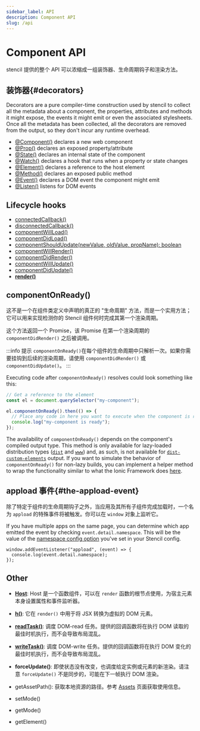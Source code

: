 ```yaml
---
sidebar_label: API
description: Component API
slug: /api
---
```


# Component API

stencil 提供的整个 API 可以浓缩成一组装饰器、生命周期钩子和渲染方法。

## 装饰器{#decorators}

Decorators are a pure compiler-time construction used by stencil to collect all the metadata about a component, the properties, attributes and methods it might expose, the events it might emit or even the associated stylesheets.
Once all the metadata has been collected, all the decorators are removed from the output, so they don't incur any runtime overhead.

- [@Component()](./component#component-decorator) declares a new web component
- [@Prop()](./properties#the-prop-decorator-prop) declares an exposed property/attribute
- [@State()](./state#the-state-decorator-state) declares an internal state of the component
- [@Watch()](./reactive-data#the-watch-decorator-watch) declares a hook that runs when a property or state changes
- [@Element()](./host-element#element-decorator) declares a reference to the host element
- [@Method()](./methods#method-decorator) declares an exposed public method
- [@Event()](./events#event-decorator) declares a DOM event the component might emit
- [@Listen()](./events#listen-decorator) listens for DOM events

## Lifecycle hooks

- [connectedCallback()](./component-lifecycle#connectedcallback)
- [disconnectedCallback()](./component-lifecycle#disconnectedcallback)
- [componentWillLoad()](./component-lifecycle#componentwillload)
- [componentDidLoad()](./component-lifecycle#componentdidload)
- [componentShouldUpdate(newValue, oldValue, propName): boolean](./component-lifecycle#componentshouldupdate)
- [componentWillRender()](./component-lifecycle#componentwillrender)
- [componentDidRender()](./component-lifecycle#componentdidrender)
- [componentWillUpdate()](./component-lifecycle#componentwillupdate)
- [componentDidUpdate()](./component-lifecycle#componentdidupdate)
- **[render()](./templating-and-jsx)**

## componentOnReady()

这不是一个在组件类定义中声明的真正的 "生命周期" 方法，而是一个实用方法；它可以用来实现检测你的 Stencil 组件何时完成其第一个渲染周期。

这个方法返回一个 Promise，该 Promise 在第一个渲染周期的 `componentDidRender()` 之后被调用。

:::info 提示
`componentOnReady()`在每个组件的生命周期中只解析一次。如果你需要挂钩到后续的渲染周期，请使用 `componentDidRender()` 或 `componentDidUpdate()`。
:::

Executing code after `componentOnReady()` resolves could look something like this:

```ts
// Get a reference to the element
const el = document.querySelector("my-component");

el.componentOnReady().then(() => {
  // Place any code in here you want to execute when the component is ready
  console.log("my-component is ready");
});
```

The availability of `componentOnReady()` depends on the component's compiled output type. This method is only available for lazy-loaded
distribution types ([`dist`](../output-targets/dist) and [`www`](../output-targets/www)) and, as such, is not available for
[`dist-custom-elements`](../output-targets/custom-elements) output. If you want to simulate the behavior of `componentOnReady()` for non-lazy builds,
you can implement a helper method to wrap the functionality similar to what the Ionic Framework does [here](https://github.com/ionic-team/ionic-framework/blob/main/core/src/utils/helpers.ts#L60-L79).

## appload 事件{#the-appload-event}

除了特定于组件的生命周期钩子之外，当应用及其所有子组件完成加载时，一个名为 `appload` 的特殊事件将被触发。你可以在 `window` 对象上监听它。

If you have multiple apps on the same page, you can determine which app emitted the event by checking `event.detail.namespace`.
This will be the value of the [namespace config option](../config/overview#namespace) you've set in your Stencil config.

```tsx
window.addEventListener("appload", (event) => {
  console.log(event.detail.namespace);
});
```

## Other

- [**Host**](./host-element): Host 是一个函数组件，可以在 `render` 函数的根节点使用，为宿主元素本身设置属性和事件监听器。

- [**h()**](./templating-and-jsx): 它在 `render()` 中用于将 JSX 转换为虚拟的 DOM 元素。

- [**readTask()**](https://developers.google.com/web/fundamentals/performance/rendering/avoid-large-complex-layouts-and-layout-thrashing):
  调度 DOM-read 任务。提供的回调函数将在执行 DOM 读取的最佳时机执行，而不会导致布局混乱。

- [**writeTask()**](https://developers.google.com/web/fundamentals/performance/rendering/avoid-large-complex-layouts-and-layout-thrashing):
  调度 DOM-write 任务。提供的回调函数将在执行 DOM 变化的最佳时机执行，而不会导致布局混乱。

- **forceUpdate()**: 即使状态没有改变，也调度给定实例或元素的新渲染。请注意 `forceUpdate()` 不是同步的，可能在下一帧执行 DOM 渲染。

- getAssetPath(): 获取本地资源的路径。参考 [Assets](../guides/assets#get-asset-path) 页面获取使用信息。
- setMode()
- getMode()
- getElement()
